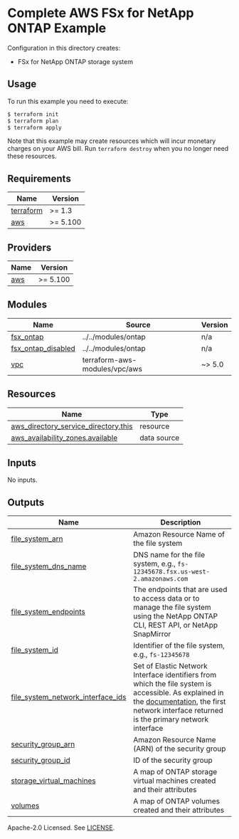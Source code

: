 # Complete AWS FSx for NetApp ONTAP Example

Configuration in this directory creates:

- FSx for NetApp ONTAP storage system

## Usage

To run this example you need to execute:

```bash
$ terraform init
$ terraform plan
$ terraform apply
```

Note that this example may create resources which will incur monetary charges on your AWS bill. Run `terraform destroy` when you no longer need these resources.

<!-- BEGIN_TF_DOCS -->
## Requirements

| Name | Version |
|------|---------|
| <a name="requirement_terraform"></a> [terraform](#requirement\_terraform) | >= 1.3 |
| <a name="requirement_aws"></a> [aws](#requirement\_aws) | >= 5.100 |

## Providers

| Name | Version |
|------|---------|
| <a name="provider_aws"></a> [aws](#provider\_aws) | >= 5.100 |

## Modules

| Name | Source | Version |
|------|--------|---------|
| <a name="module_fsx_ontap"></a> [fsx\_ontap](#module\_fsx\_ontap) | ../../modules/ontap | n/a |
| <a name="module_fsx_ontap_disabled"></a> [fsx\_ontap\_disabled](#module\_fsx\_ontap\_disabled) | ../../modules/ontap | n/a |
| <a name="module_vpc"></a> [vpc](#module\_vpc) | terraform-aws-modules/vpc/aws | ~> 5.0 |

## Resources

| Name | Type |
|------|------|
| [aws_directory_service_directory.this](https://registry.terraform.io/providers/hashicorp/aws/latest/docs/resources/directory_service_directory) | resource |
| [aws_availability_zones.available](https://registry.terraform.io/providers/hashicorp/aws/latest/docs/data-sources/availability_zones) | data source |

## Inputs

No inputs.

## Outputs

| Name | Description |
|------|-------------|
| <a name="output_file_system_arn"></a> [file\_system\_arn](#output\_file\_system\_arn) | Amazon Resource Name of the file system |
| <a name="output_file_system_dns_name"></a> [file\_system\_dns\_name](#output\_file\_system\_dns\_name) | DNS name for the file system, e.g., `fs-12345678.fsx.us-west-2.amazonaws.com` |
| <a name="output_file_system_endpoints"></a> [file\_system\_endpoints](#output\_file\_system\_endpoints) | The endpoints that are used to access data or to manage the file system using the NetApp ONTAP CLI, REST API, or NetApp SnapMirror |
| <a name="output_file_system_id"></a> [file\_system\_id](#output\_file\_system\_id) | Identifier of the file system, e.g., `fs-12345678` |
| <a name="output_file_system_network_interface_ids"></a> [file\_system\_network\_interface\_ids](#output\_file\_system\_network\_interface\_ids) | Set of Elastic Network Interface identifiers from which the file system is accessible. As explained in the [documentation](https://docs.aws.amazon.com/fsx/latest/LustreGuide/mounting-on-premises.html), the first network interface returned is the primary network interface |
| <a name="output_security_group_arn"></a> [security\_group\_arn](#output\_security\_group\_arn) | Amazon Resource Name (ARN) of the security group |
| <a name="output_security_group_id"></a> [security\_group\_id](#output\_security\_group\_id) | ID of the security group |
| <a name="output_storage_virtual_machines"></a> [storage\_virtual\_machines](#output\_storage\_virtual\_machines) | A map of ONTAP storage virtual machines created and their attributes |
| <a name="output_volumes"></a> [volumes](#output\_volumes) | A map of ONTAP volumes created and their attributes |
<!-- END_TF_DOCS -->

Apache-2.0 Licensed. See [LICENSE](https://github.com/terraform-aws-modules/terraform-aws-fsx/blob/master/LICENSE).

